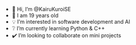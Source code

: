 - 👋 Hi, I’m @KairuKuroiSE
- 🎂 I am 19 years old
- 💡 I’m interested in software development and AI
- ❔ I’m currently learning Python & C++
- ✔️  I’m looking to collaborate on mini projects

<!---
KairuKuroiSE/KairuKuroiSE is a ✨ special ✨ repository because its `README.md` (this file) appears on your GitHub profile.
You can click the Preview link to take a look at your changes.
--->
